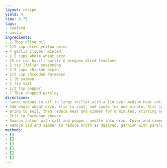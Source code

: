 ```yaml
---
layout: recipe
yield: 4
time: 0.75
tags:
- seafood
- pasta
ingredients:
- 2 Tbsp olive oil
- 1/2 cup diced yellow onion
- 4 garlic cloves, minced
- 1.5 cups whole wheat orzo
- 15 oz can basil, garlic & oregano diced tomatoes
- 1 tsp Italian seasoning
- 3.5 cups chicken broth
- 1/2 cup shredded Parmesan
- 1 lb salmon
- 1 tsp salt
- 1/2 tsp pepper
- 2 Tbsp chopped parsley
directions:
- Saute onions in oil in large skillet with a lid over medium heat until tanslucent. Add garlic and saute until fragrant
- Add whole wheat orzo, stir to coat, and saute for one minute. Stir in tomatoes, Italian seasoning, and chicken broth
- Bring to boil, then reduce heat and simmer for 8 minutes, stirring occasionally
- Stir in Parmesan cheese
- Season salmon with salt and pepper, nestle into orzo. Cover and simmer until salmon is cooked through and pasta is al dente (~8-10 minutes)
- Remove lid and simmer to reduce broth as desired, garnish with parsley
methods:
- []
- []
- []
- []
- []
- []
---
```


